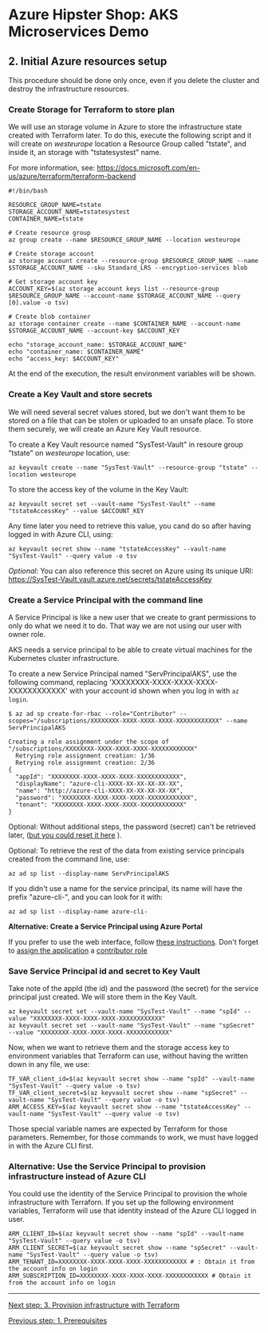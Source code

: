# Azure Hipster Shop: AKS Microservices Demo

## 2. Initial Azure resources setup

This procedure should be done only once, even if you delete the cluster and destroy the infrastructure resources.

### Create Storage for Terraform to store plan

We will use an storage volume in Azure to store the infrastructure state created with Terraform later. To do this, execute the following script and it will create on _westeurope_ location a Resource Group called "tstate", and inside it, an storage with "tstatesystest" name.

For more information, see: https://docs.microsoft.com/en-us/azure/terraform/terraform-backend

```
#!/bin/bash

RESOURCE_GROUP_NAME=tstate
STORAGE_ACCOUNT_NAME=tstatesystest
CONTAINER_NAME=tstate

# Create resource group
az group create --name $RESOURCE_GROUP_NAME --location westeurope

# Create storage account
az storage account create --resource-group $RESOURCE_GROUP_NAME --name $STORAGE_ACCOUNT_NAME --sku Standard_LRS --encryption-services blob

# Get storage account key
ACCOUNT_KEY=$(az storage account keys list --resource-group $RESOURCE_GROUP_NAME --account-name $STORAGE_ACCOUNT_NAME --query [0].value -o tsv)

# Create blob container
az storage container create --name $CONTAINER_NAME --account-name $STORAGE_ACCOUNT_NAME --account-key $ACCOUNT_KEY

echo "storage_account_name: $STORAGE_ACCOUNT_NAME"
echo "container_name: $CONTAINER_NAME"
echo "access_key: $ACCOUNT_KEY"
```

At the end of the execution, the result environment variables will be shown.

### Create a Key Vault and store secrets

We will need several secret values stored, but we don't want them to be stored on a file that can be stolen or uploaded to an unsafe place. To store them securely, we will create an Azure Key Vault resource.

To create a Key Vault resource named "SysTest-Vault" in resoure group "tstate" on _westeurope_ location, use:

```
az keyvault create --name "SysTest-Vault" --resource-group "tstate" --location westeurope
```

To store the access key of the volume in the Key Vault:

```
az keyvault secret set --vault-name "SysTest-Vault" --name "tstateAccessKey" --value $ACCOUNT_KEY
```

Any time later you need to retrieve this value, you cand do so after having logged in with Azure CLI, using:

```
az keyvault secret show --name "tstateAccessKey" --vault-name "SysTest-Vault" --query value -o tsv
```

_Optional_: You can also reference this secret on Azure using its unique URI:  
https://SysTest-Vault.vault.azure.net/secrets/tstateAccessKey 


### Create a Service Principal with the command line

A Service Principal is like a new user that we create to grant permissions to only do what we need it to do. That way we are not using our user with owner role. 

AKS needs a service principal to be able to create virtual machines for the Kubernetes cluster infrastructure.

To create a new Service Principal named "ServPrincipalAKS", use the following command, replacing 'XXXXXXXX-XXXX-XXXX-XXXX-XXXXXXXXXXXX' with your account id shown when you log in with `az login`.

```
$ az ad sp create-for-rbac --role="Contributor" --scopes="/subscriptions/XXXXXXXX-XXXX-XXXX-XXXX-XXXXXXXXXXXX" --name ServPrincipalAKS

Creating a role assignment under the scope of "/subscriptions/XXXXXXXX-XXXX-XXXX-XXXX-XXXXXXXXXXXX"
  Retrying role assignment creation: 1/36
  Retrying role assignment creation: 2/36
{
  "appId": "XXXXXXXX-XXXX-XXXX-XXXX-XXXXXXXXXXXX",
  "displayName": "azure-cli-XXXX-XX-XX-XX-XX-XX",
  "name": "http://azure-cli-XXXX-XX-XX-XX-XX-XX",
  "password": "XXXXXXXX-XXXX-XXXX-XXXX-XXXXXXXXXXXX",
  "tenant": "XXXXXXXX-XXXX-XXXX-XXXX-XXXXXXXXXXXX"
}
```

Optional: Without additional steps, the password (secret) can't be retrieved later, ([but you could reset it here](https://docs.microsoft.com/en-us/cli/azure/create-an-azure-service-principal-azure-cli?view=azure-cli-latest#reset-credentials) ).

Optional: To retrieve the rest of the data from existing service principals created from the command line, use:

```
az ad sp list --display-name ServPrincipalAKS
```

If you didn't use a name for the service principal, its name will have the prefix "azure-cli-", and you can look for it with:

```
az ad sp list --display-name azure-cli-
```

**Alternative: Create a Service Principal using Azure Portal** 

If you prefer to use the web interface, follow [these instructions](https://docs.microsoft.com/en-us/azure/active-directory/develop/howto-create-service-principal-portal). Don't forget to [assign the application](https://docs.microsoft.com/en-us/azure/active-directory/develop/howto-create-service-principal-portal#assign-the-application-to-a-role) a [contributor role](https://docs.microsoft.com/en-us/azure/role-based-access-control/built-in-roles)

### Save Service Principal id and secret to Key Vault

Take note of the appId (the id) and the password (the secret) for the service principal just created. We will store them in the Key Vault. 

```
az keyvault secret set --vault-name "SysTest-Vault" --name "spId" --value "XXXXXXXX-XXXX-XXXX-XXXX-XXXXXXXXXXXX"
az keyvault secret set --vault-name "SysTest-Vault" --name "spSecret" --value "XXXXXXXX-XXXX-XXXX-XXXX-XXXXXXXXXXXX"
```

Now, when we want to retrieve them and the storage access key to environment variables that Terraform can use, without having the written down in any file, we use:

```
TF_VAR_client_id=$(az keyvault secret show --name "spId" --vault-name "SysTest-Vault" --query value -o tsv)
TF_VAR_client_secret=$(az keyvault secret show --name "spSecret" --vault-name "SysTest-Vault" --query value -o tsv)
ARM_ACCESS_KEY=$(az keyvault secret show --name "tstateAccessKey" --vault-name "SysTest-Vault" --query value -o tsv)
```

Those special variable names are expected by Terraform for those parameters. Remember, for those commands to work, we must have logged in with the Azure CLI first.

### Alternative: Use the Service Principal to provision infrastructure instead of Azure CLI

You could use the identity of the Service Principal to provision the whole infrastructure with Terraforn.
If you set up the following environment variables, Terraform will use that identity instead of the Azure CLI logged in user.

```
ARM_CLIENT_ID=$(az keyvault secret show --name "spId" --vault-name "SysTest-Vault" --query value -o tsv)
ARM_CLIENT_SECRET=$(az keyvault secret show --name "spSecret" --vault-name "SysTest-Vault" --query value -o tsv)
ARM_TENANT_ID=XXXXXXXX-XXXX-XXXX-XXXX-XXXXXXXXXXXX # : Obtain it from the account info on login
ARM_SUBSCRIPTION_ID=XXXXXXXX-XXXX-XXXX-XXXX-XXXXXXXXXXXX # Obtain it from the account info on login
```


---
[Next step: 3. Provision infrastructure with Terraform](../docs/03_infra_terraform.md)  

[Previous step: 1. Prerequisites](../docs/01_prerequisites.md)  


